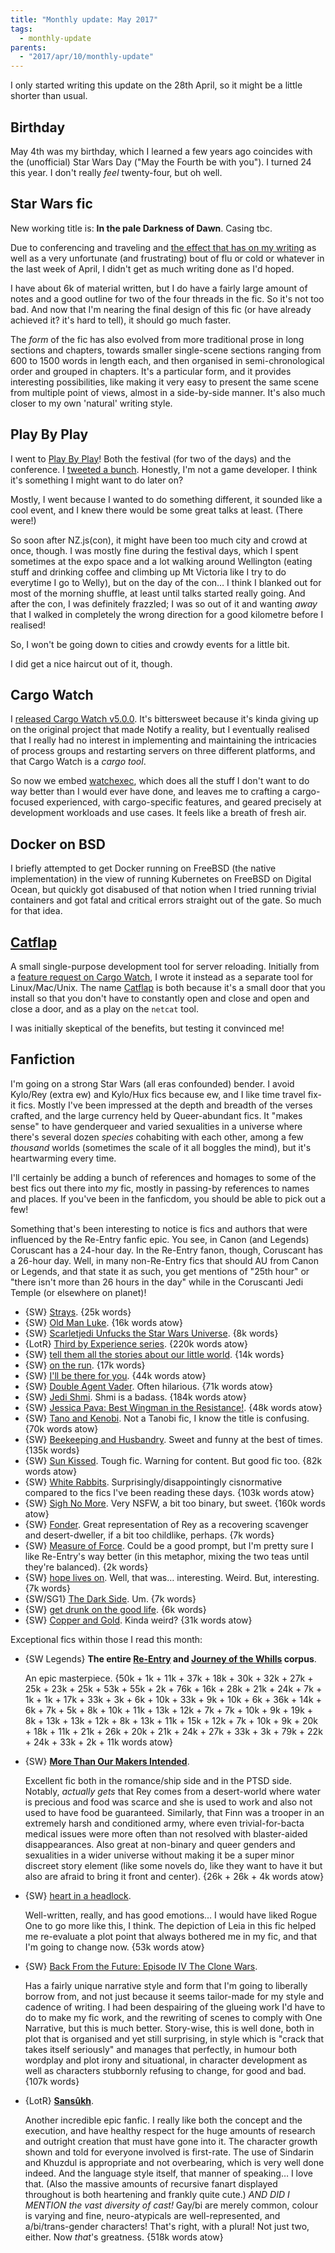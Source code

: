 ```yaml
---
title: "Monthly update: May 2017"
tags:
  - monthly-update
parents:
  - "2017/apr/10/monthly-update"
---
```


I only started writing this update on the 28th April, so it might be a little
shorter than usual.

## Birthday

May 4th was my birthday, which I learned a few years ago coincides with the
(unofficial) Star Wars Day ("May the Fourth be with you"). I turned 24 this
year. I don't really _feel_ twenty-four, but oh well.

## Star Wars fic

New working title is: **In the pale Darkness of Dawn**. Casing tbc.

Due to conferencing and traveling and [the effect that has on my
writing][tw-writing] as well as a very unfortunate (and frustrating) bout of
flu or cold or whatever in the last week of April, I didn't get as much writing
done as I'd hoped.

I have about 6k of material written, but I do have a fairly large amount of
notes and a good outline for two of the four threads in the fic. So it's not
too bad. And now that I'm nearing the final design of this fic (or have already
achieved it? it's hard to tell), it should go much faster.

The _form_ of the fic has also evolved from more traditional prose in long
sections and chapters, towards smaller single-scene sections ranging from 600
to 1500 words in length each, and then organised in semi-chronological order
and grouped in chapters. It's a particular form, and it provides interesting
possibilities, like making it very easy to present the same scene from multiple
point of views, almost in a side-by-side manner. It's also much closer to my
own 'natural' writing style.

[tw-writing]: https://twitter.com/passcod/status/857427137925529600

## Play By Play

I went to [Play By Play]! Both the festival (for two of the days) and the
conference. I [tweeted a bunch][tw-pbp]. Honestly, I'm not a game developer. I
think it's something I might want to do later on?

Mostly, I went because I wanted to do something different, it sounded like a
cool event, and I knew there would be some great talks at least. (There were!)

So soon after NZ.js(con), it might have been too much city and crowd at once,
though. I was mostly fine during the festival days, which I spent sometimes at
the expo space and a lot walking around Wellington (eating stuff and drinking
coffee and climbing up Mt Victoria like I try to do everytime I go to Welly),
but on the day of the con… I think I blanked out for most of the morning
shuffle, at least until talks started really going. And after the con, I was
definitely frazzled; I was so out of it and wanting _away_ that I walked in
completely the wrong direction for a good kilometre before I realised!

So, I won't be going down to cities and crowdy events for a little bit.

I did get a nice haircut out of it, though.

[Play by Play]: http://playbyplay.co.nz/
[tw-pbp]: https://twitter.com/search?f=tweets&q=%23pbp17%40passcod

## Cargo Watch

I [released Cargo Watch v5.0.0][cw-5]. It's bittersweet because it's kinda
giving up on the original project that made Notify a reality, but I eventually
realised that I really had no interest in implementing and maintaining the
intricacies of process groups and restarting servers on three different
platforms, and that Cargo Watch is a _cargo tool_.

So now we embed [watchexec], which does all the stuff I don't want to do way
better than I would ever have done, and leaves me to crafting a cargo-focused
experienced, with cargo-specific features, and geared precisely at development
workloads and use cases. It feels like a breath of fresh air.

[cw-5]: https://github.com/passcod/cargo-watch/releases/tag/v5.0.0
[watchexec]: https://github.com/mattgreen/watchexec

## Docker on BSD

I briefly attempted to get Docker running on FreeBSD (the native
implementation) in the view of running Kubernetes on FreeBSD on Digital Ocean,
but quickly got disabused of that notion when I tried running trivial
containers and got fatal and critical errors straight out of the gate. So much
for that idea.

## [Catflap]

A small single-purpose development tool for server reloading. Initially from a
[feature request on Cargo Watch][cw-43], I wrote it instead as a separate tool
for Linux/Mac/Unix. The name [Catflap] is both because it's a small door that
you install so that you don't have to constantly open and close and open and
close a door, and as a play on the `netcat` tool.

I was initially skeptical of the benefits, but testing it convinced me!

[Catflap]: https://github.com/passcod/catflap
[cw-43]: https://github.com/passcod/cargo-watch/issues/43

## Fanfiction

I'm going on a strong Star Wars (all eras confounded) bender. I avoid Kylo/Rey
(extra ew) and Kylo/Hux fics because ew, and I like time travel fix-it fics.
Mostly I've been impressed at the depth and breadth of the verses crafted, and
the large currency held by Queer-abundant fics. It "makes sense" to have
genderqueer and varied sexualities in a universe where there's several dozen
_species_ cohabiting with each other, among a few _thousand_ worlds (sometimes
the scale of it all boggles the mind), but it's heartwarming every time.

I'll certainly be adding a bunch of references and homages to some of the best
fics out there into _my_ fic, mostly in passing-by references to names and
places. If you've been in the fanficdom, you should be able to pick out a few!

Something that's been interesting to notice is fics and authors that were
influenced by the Re-Entry fanfic epic. You see, in Canon (and Legends)
Coruscant has a 24-hour day. In the Re-Entry fanon, though, Coruscant has a
26-hour day. Well, in many non-Re-Entry fics that should AU from Canon or
Legends, and that state it as such, you get mentions of "25th hour" or "there
isn't more than 26 hours in the day" while in the Coruscanti Jedi Temple (or
elsewhere on planet)!

- {SW} [Strays](https://archiveofourown.org/works/5843290). {25k words}
- {SW} [Old Man Luke](https://archiveofourown.org/works/8825689). {16k words atow}
- {SW} [Scarletjedi Unfucks the Star Wars Universe](https://archiveofourown.org/works/9781472). {8k words}
- {LotR} [Third by Experience series](https://archiveofourown.org/series/450091). {220k words atow}
- {SW} [tell them all the stories about our little world](https://archiveofourown.org/series/372968). {14k words}
- {SW} [on the run](https://archiveofourown.org/series/397279). {17k words}
- {SW} [I'll be there for you](https://archiveofourown.org/works/6426859). {44k words atow}
- {SW} [Double Agent Vader](https://archiveofourown.org/series/286908). Often hilarious. {71k words atow}
- {SW} [Jedi Shmi](https://archiveofourown.org/series/480208). Shmi is a badass. {184k words atow}
- {SW} [Jessica Pava: Best Wingman in the Resistance!](https://archiveofourown.org/works/5716459). {48k words atow}
- {SW} [Tano and Kenobi](https://archiveofourown.org/works/9254897). Not a Tanobi fic, I know the title is confusing. {70k words atow}
- {SW} [Beekeeping and Husbandry](https://archiveofourown.org/works/7339444). Sweet and funny at the best of times. {135k words}
- {SW} [Sun Kissed](https://archiveofourown.org/works/256946). Tough fic. Warning for content. But good fic too. {82k words atow}
- {SW} [White Rabbits](https://archiveofourown.org/works/291187). Surprisingly/disappointingly cisnormative compared to the fics I've been reading these days. {103k words atow}
- {SW} [Sigh No More](https://archiveofourown.org/works/7916152). Very NSFW, a bit too binary, but sweet. {160k words atow}
- {SW} [Fonder](https://archiveofourown.org/works/6510361). Great representation of Rey as a recovering scavenger and desert-dweller, if a bit too childlike, perhaps. {7k words}
- {SW} [Measure of Force](https://archiveofourown.org/works/7964788). Could be a good prompt, but I'm pretty sure I like Re-Entry's way better (in this metaphor, mixing the two teas until they're balanced). {2k words}
- {SW} [hope lives on](https://archiveofourown.org/works/9005656). Well, that was… interesting. Weird. But, interesting. {7k words}
- {SW/SG1} [The Dark Side](https://archiveofourown.org/works/330097). Um. {7k words}
- {SW} [get drunk on the good life](https://archiveofourown.org/works/5646148). {6k words}
- {SW} [Copper and Gold](https://archiveofourown.org/works/7168979). Kinda weird? {31k words atow}

Exceptional fics within those I read this month:

- {SW Legends} **The entire [Re-Entry](https://archiveofourown.org/series/10129) and [Journey of the Whills](https://archiveofourown.org/series/11260) corpus**.

  An epic masterpiece.
  {50k + 1k + 11k + 37k + 18k + 30k + 32k + 27k + 25k + 23k + 25k + 53k + 55k + 2k + 76k + 16k + 28k + 21k + 24k + 7k + 1k + 1k + 17k + 33k + 3k + 6k + 10k + 33k + 9k + 10k + 6k + 36k + 14k + 6k + 7k + 5k + 8k + 10k + 11k + 13k + 12k + 7k + 7k + 10k + 9k + 19k + 8k + 13k + 13k + 12k + 8k + 13k + 11k + 15k + 12k + 7k + 10k + 9k + 20k + 18k + 11k + 21k + 26k + 20k + 21k + 24k + 27k + 33k + 3k + 79k + 22k + 24k + 33k + 2k + 11k words atow}

- {SW} **[More Than Our Makers Intended](https://archiveofourown.org/series/392674)**.

  Excellent fic both in the romance/ship side and in the PTSD side. Notably,
  _actually gets_ that Rey comes from a desert-world where water is precious
  and food was scarce and she is used to work and also not used to have food be
  guaranteed. Similarly, that Finn was a trooper in an extremely harsh and
  conditioned army, where even trivial-for-bacta medical issues were more often
  than not resolved with blaster-aided disappearances. Also great at non-binary
  and queer genders and sexualities in a wider universe without making it be a
  super minor discreet story element (like some novels do, like they want to
  have it but also are afraid to bring it front and center). {26k + 26k + 4k
  words atow}

- {SW} [heart in a headlock](https://archiveofourown.org/works/8987779).

  Well-written, really, and has good emotions… I would have liked Rogue One to
  go more like this, I think. The depiction of Leia in this fic helped me
  re-evaluate a plot point that always bothered me in my fic, and that I'm
  going to change now. {53k words atow}

- {SW} [Back From the Future: Episode IV The Clone Wars](https://archiveofourown.org/works/10129274).

  Has a fairly unique narrative style and form that I'm going to liberally
  borrow from, and not just because it seems tailor-made for my style and
  cadence of writing. I had been despairing of the glueing work I'd have to do
  to make my fic work, and the rewriting of scenes to comply with One
  Narrative, but this is much better. Story-wise, this is well done, both in
  plot that is organised and yet still surprising, in style which is "crack
  that takes itself seriously" and manages that perfectly, in humour both
  wordplay and plot irony and situational, in character development as well as
  characters stubbornly refusing to change, for good and bad. {107k words}

- {LotR} **[Sansûkh](https://archiveofourown.org/works/855528)**.

  Another incredible epic fanfic. I really like both the concept and the
  execution, and have healthy respect for the huge amounts of research and
  outright creation that must have gone into it. The character growth shown and
  told for everyone involved is first-rate. The use of Sindarin and Khuzdul is
  appropriate and not overbearing, which is very well done indeed. And the
  language style itself, that manner of speaking… I love that. (Also the
  massive amounts of recursive fanart displayed throughout is both heartening
  and frankly quite cute.) _AND DID I MENTION the vast diversity of cast!_
  Gay/bi are merely common, colour is varying and fine, neuro-atypicals are
  well-represented, and a/bi/trans-gender characters! That's right, with a
  plural! Not just two, either. Now _that_'s greatness. {518k words atow}
